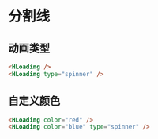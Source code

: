 # 分割线
<t-frame src='https://guanghuijs.gitee.io/ghui-next/#/loading' />

## 动画类型
```html
<HLoading />
<HLoading type="spinner" />
```

## 自定义颜色
```html
<HLoading color="red" />
<HLoading color="blue" type="spinner" />
```
